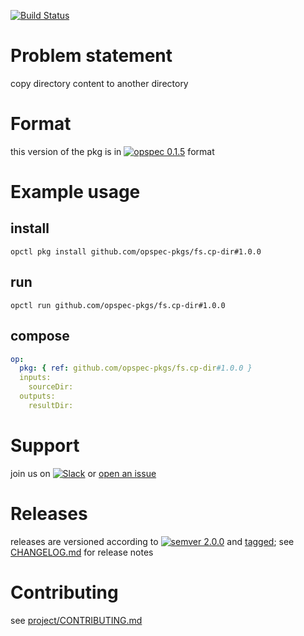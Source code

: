 [![Build Status](https://travis-ci.org/opspec-pkgs/fs.cp-dir.svg?branch=master)](https://travis-ci.org/opspec-pkgs/fs.cp-dir)

# Problem statement

copy directory content to another directory

# Format

this version of the pkg is in [![opspec 0.1.5](https://img.shields.io/badge/opspec-0.1.5-brightgreen.svg?colorA=6b6b6b&colorB=fc16be)](https://opspec.io/0.1.5/packages.html) format

# Example usage

## install

```shell
opctl pkg install github.com/opspec-pkgs/fs.cp-dir#1.0.0
```

## run

```
opctl run github.com/opspec-pkgs/fs.cp-dir#1.0.0
```

## compose

```yaml
op:
  pkg: { ref: github.com/opspec-pkgs/fs.cp-dir#1.0.0 }
  inputs:
    sourceDir:
  outputs:
    resultDir:
```

# Support

join us on
[![Slack](https://opspec-slackin.herokuapp.com/badge.svg)](https://opspec-slackin.herokuapp.com/)
or
[open an issue](https://github.com/opspec-pkgs/fs.cp-dir/issues)

# Releases

releases are versioned according to
[![semver 2.0.0](https://img.shields.io/badge/semver-2.0.0-brightgreen.svg)](http://semver.org/spec/v2.0.0.html)
and [tagged](https://git-scm.com/book/en/v2/Git-Basics-Tagging); see
[CHANGELOG.md](CHANGELOG.md) for release notes

# Contributing

see
[project/CONTRIBUTING.md](https://github.com/opspec-pkgs/project/blob/master/CONTRIBUTING.md)
